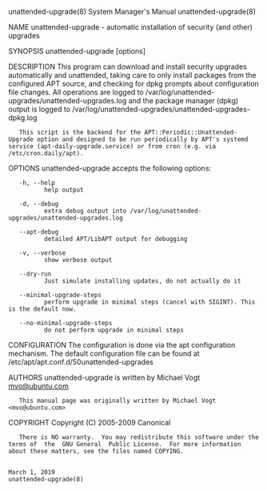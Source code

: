 
unattended-upgrade(8)                                                                                                                           System Manager's Manual                                                                                                                           unattended-upgrade(8)

NAME
       unattended-upgrade - automatic installation of security (and other) upgrades

SYNOPSIS
       unattended-upgrade [options]

DESCRIPTION
       This program can download and install security upgrades automatically and unattended, taking care to only install packages from the configured APT source, and checking for dpkg prompts about configuration file changes. All operations are logged to /var/log/unattended-upgrades/unattended-upgrades.log and
       the package manager (dpkg) output is logged to /var/log/unattended-upgrades/unattended-upgrades-dpkg.log

       This script is the backend for the APT::Periodic::Unattended-Upgrade option and designed to be run periodically by APT's systemd service (apt-daily-upgrade.service) or from cron (e.g. via /etc/cron.daily/apt).

OPTIONS
       unattended-upgrade accepts the following options:

       -h, --help
              help output

       -d, --debug
              extra debug output into /var/log/unattended-upgrades/unattended-upgrades.log

       --apt-debug
              detailed APT/LibAPT output for debugging

       -v, --verbose
              show verbose output

       --dry-run
              Just simulate installing updates, do not actually do it

       --minimal-upgrade-steps
              perform upgrade in minimal steps (cancel with SIGINT). This is the default now.

       --no-minimal-upgrade-steps
              do not perform upgrade in minimal steps

CONFIGURATION
       The configuration is done via the apt configuration mechanism. The default configuration file can be found at /etc/apt/apt.conf.d/50unattended-upgrades

AUTHORS
       unattended-upgrade is written by Michael Vogt <mvo@ubuntu.com>

       This manual page was originally written by Michael Vogt <mvo@ubuntu.com>

COPYRIGHT
       Copyright  (C)  2005-2009 Canonical

       There is NO warranty.  You may redistribute this software under the terms of  the  GNU General  Public License.  For more information about these matters, see the files named COPYING.

                                                                                                                                                     March 1, 2019                                                                                                                                unattended-upgrade(8)
